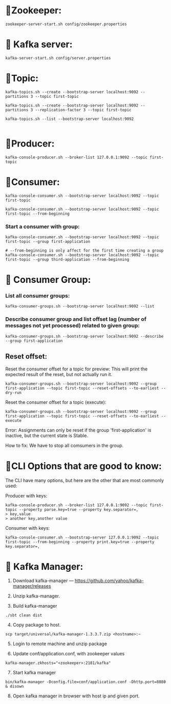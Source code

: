 # 🌟Zookeeper:

```
zookeeper-server-start.sh config/zookeeper.properties
```
# 🌟 Kafka server:
```
kafka-server-start.sh config/server.properties
```

# 🌟Topic:

```
kafka-topics.sh --create --bootstrap-server localhost:9092 --partitions 3 --topic first-topic

kafka-topics.sh --create --bootstrap-server localhost:9092 --partitions 3 --replication-factor 3 --topic first-topic

kafka-topics.sh --list --bootstrap-server localhost:9092


```

# 🌟Producer:

```
kafka-console-producer.sh --broker-list 127.0.0.1:9092 --topic first-topic
```

# 🌟Consumer:

```
kafka-console-consumer.sh --bootstrap-server localhost:9092 --topic first-topic

kafka-console-consumer.sh --bootstrap-server localhost:9092 --topic first-topic --from-beginning
```

### Start a consumer with group:

```
kafka-console-consumer.sh --bootstrap-server localhost:9092 --topic first-topic --group first-application
```

```
# --from-beginning is only affect for the first time creating a group
kafka-console-consumer.sh --bootstrap-server localhost:9092 --topic first-topic --group third-application --from-beginning

```

# 🌟 Consumer Group:

### List all consumer groups: 
```
kafka-consumer-groups.sh --bootstrap-server localhost:9092 --list
```

### Describe consumer group and list offset lag (number of messages not yet processed) related to given group:
```
kafka-consumer-groups.sh --bootstrap-server localhost:9092 --describe --group first-application
```
## Reset offset:

Reset the consumer offset for a topic for preview: This will print the expected result of the reset, but not actually run it.

```
kafka-consumer-groups.sh --bootstrap-server localhost:9092 --group first-application --topic first-topic --reset-offsets --to-earliest --dry-run
```

Reset the consumer offset for a topic (execute):

```
kafka-consumer-groups.sh --bootstrap-server localhost:9092 --group first-application --topic first-topic --reset-offsets --to-earliest --execute
```

Error: Assignments can only be reset if the group 'first-application' is inactive, but the current state is Stable.

How to fix: We have to stop all comsumers in the group.

# 🌟CLI Options that are good to know:



The CLI have many options, but here are the other that are most commonly used:

Producer with keys:
```
kafka-console-producer.sh --broker-list 127.0.0.1:9092 --topic first-topic --property parse.key=true --property key.separator=,
> key,value
> another key,another value
```

Consumer with keys:
```
kafka-console-consumer.sh --bootstrap-server 127.0.0.1:9092 --topic first-topic --from-beginning --property print.key=true --property key.separator=,
```
# 🌟 Kafka Manager:
1. Download kafka-manager — https://github.com/yahoo/kafka-manager/releases

2. Unzip kafka-manager.

3. Build kafka-manager
```
./sbt clean dist
```
4. Copy package to host.
```
scp target/universal/kafka-manager-1.3.3.7.zip <hostname>:~
```
5. Login to remote machine and unzip package

6. Update conf/application.conf, with zookeeper values
```
kafka-manager.zkhosts="<zookeeper>:2181/kafka"
```
7. Start kafka manager
```
bin/kafka-manager -Dconfig.file=conf/application.conf -Dhttp.port=8080 & disown
```
8.  Open kafka manager in browser with host ip and given port.
